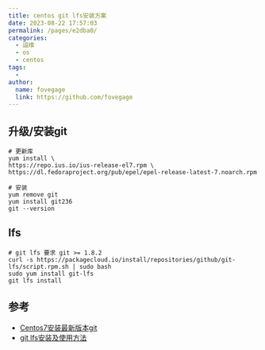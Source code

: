 ```yaml
---
title: centos git lfs安装方案
date: 2023-08-22 17:57:03
permalink: /pages/e2dba0/
categories:
  - 运维
  - os
  - centos
tags:
  - 
author: 
  name: fovegage
  link: https://github.com/fovegage
---
```

## 升级/安装git

```
# 更新库
yum install \
https://repo.ius.io/ius-release-el7.rpm \
https://dl.fedoraproject.org/pub/epel/epel-release-latest-7.noarch.rpm

# 安装
yum remove git
yum install git236
git --version
```

## lfs

```
# git lfs 要求 git >= 1.8.2
curl -s https://packagecloud.io/install/repositories/github/git-lfs/script.rpm.sh | sudo bash
sudo yum install git-lfs
git lfs install
```

## 参考

- [Centos7安装最新版本git](https://www.jianshu.com/p/d8aff0187812)
- [git lfs安装及使用方法](https://www.jianshu.com/p/2439ba164440)